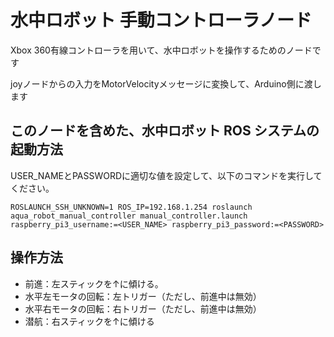 # 水中ロボット 手動コントローラノード

Xbox 360有線コントローラを用いて、水中ロボットを操作するためのノードです

joyノードからの入力をMotorVelocityメッセージに変換して、Arduino側に渡します

## このノードを含めた、水中ロボット ROS システムの起動方法

USER_NAMEとPASSWORDに適切な値を設定して、以下のコマンドを実行してください。

    ROSLAUNCH_SSH_UNKNOWN=1 ROS_IP=192.168.1.254 roslaunch aqua_robot_manual_controller manual_controller.launch raspberry_pi3_username:=<USER_NAME> raspberry_pi3_password:=<PASSWORD>

## 操作方法

- 前進：左スティックを↑に傾ける。
- 水平左モータの回転：左トリガー（ただし、前進中は無効）
- 水平右モータの回転：右トリガー（ただし、前進中は無効）
- 潜航：右スティックを↑に傾ける
